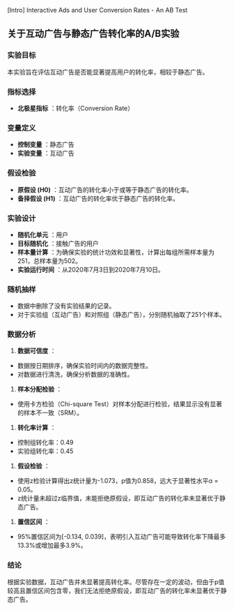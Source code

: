 [Intro] Interactive Ads and User Conversion Rates -  An AB Test

## 关于互动广告与静态广告转化率的A/B实验

### 实验目标

本实验旨在评估互动广告是否能显著提高用户的转化率，相较于静态广告。

### 指标选择

* **北极星指标** ：转化率（Conversion Rate）

### 变量定义

* **控制变量** ：静态广告
* **实验变量** ：互动广告

### 假设检验

* **原假设 (H0)** ：互动广告的转化率小于或等于静态广告的转化率。
* **备择假设 (H1)** ：互动广告的转化率优于静态广告的转化率。

### 实验设计

* **随机化单元** ：用户
* **目标随机化** ：接触广告的用户
* **样本量计算** ：为确保实验的统计功效和显著性，计算出每组所需样本量为251，总样本量为502。
* **实验运行时间** ：从2020年7月3日到2020年7月10日。

### 随机抽样

* 数据中删除了没有实验结果的记录。
* 对于实验组（互动广告）和对照组（静态广告），分别随机抽取了251个样本。

### 数据分析

1. **数据可信度** ：

* 数据按日期排序，确保实验时间内的数据完整性。
* 对数据进行清洗，确保分析数据的准确性。

1. **样本分配检验** ：

* 使用卡方检验（Chi-square Test）对样本分配进行检验，结果显示没有显著的样本不一致（SRM）。

1. **转化率计算** ：

* 控制组转化率：0.49
* 实验组转化率：0.45

1. **假设检验** ：

* 使用z检验计算得出z统计量为-1.073，p值为0.858，远大于显著性水平α = 0.05。
* z统计量未超过z临界值，未能拒绝原假设，即互动广告的转化率未显著优于静态广告。

1. **置信区间** ：

* 95%置信区间为[-0.134, 0.039]，表明引入互动广告可能导致转化率下降最多13.3%或增加最多3.9%。

### 结论

根据实验数据，互动广告并未显著提高转化率。尽管存在一定的波动，但由于p值较高且置信区间包含零，我们无法拒绝原假设，即互动广告的转化率未显著优于静态广告。
